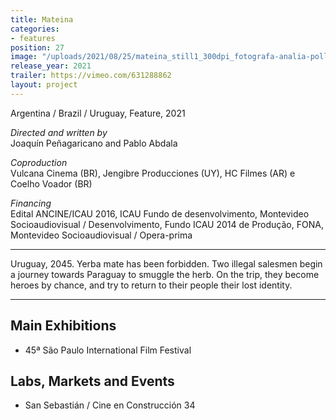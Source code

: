 ```yaml
---
title: Mateina
categories:
- features
position: 27
image: "/uploads/2021/08/25/mateina_still1_300dpi_fotografa-analia-pollio.jpg"
release_year: 2021
trailer: https://vimeo.com/631288862
layout: project
---
```


Argentina / Brazil / Uruguay, Feature, 2021

*Directed and written by*\
Joaquín Peñagaricano and Pablo Abdala

*Coproduction*\
Vulcana Cinema (BR), Jengibre Producciones (UY), HC Filmes (AR) e Coelho Voador (BR)

*Financing*\
Edital ANCINE/ICAU 2016, ICAU Fundo de desenvolvimento, Montevideo Socioaudiovisual / Desenvolvimento, Fundo ICAU 2014 de Produção, FONA, Montevideo Socioaudiovisual / Opera-prima

---

Uruguay, 2045. Yerba mate has been forbidden. Two illegal salesmen begin a journey towards Paraguay to smuggle the herb. On the trip, they become heroes by chance, and try to return to their people their lost identity.

---

## Main Exhibitions

* 45ª São Paulo International Film Festival

## Labs, Markets and Events

* San Sebastián / Cine en Construcción 34